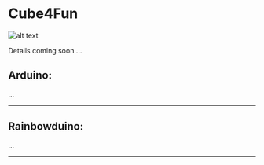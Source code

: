 Cube4Fun
==================

![alt text][logo]

Details coming soon ...

Arduino:
--------------------------------------

...

----

Rainbowduino:
--------------------------------------

...

----



[logo]: http://cube4fun.net/public/Cube6-128j.png "Logo"
